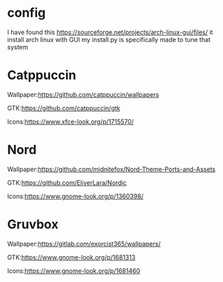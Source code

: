 # config

I have found this https://sourceforge.net/projects/arch-linux-gui/files/ it install arch linux with GUI my install.py is specifically made to tune that system

# Catppuccin
Wallpaper:https://github.com/catppuccin/wallpapers

GTK:https://github.com/catppuccin/gtk

Icons:https://www.xfce-look.org/p/1715570/

# Nord
Wallpaper:https://github.com/midnitefox/Nord-Theme-Ports-and-Assets

GTK:https://github.com/EliverLara/Nordic

Icons:https://www.gnome-look.org/p/1360398/

# Gruvbox
Wallpaper:https://gitlab.com/exorcist365/wallpapers/

GTK:https://www.gnome-look.org/p/1681313

Icons:https://www.gnome-look.org/p/1681460
